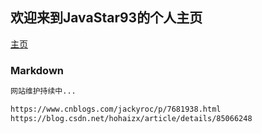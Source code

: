 ## 欢迎来到JavaStar93的个人主页
[主页](https://javastar93.github.io)


### Markdown

```markdown
网站维护持续中...

https://www.cnblogs.com/jackyroc/p/7681938.html
https://blog.csdn.net/hohaizx/article/details/85066248
```
